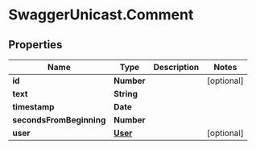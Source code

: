 # SwaggerUnicast.Comment

## Properties

Name | Type | Description | Notes
------------ | ------------- | ------------- | -------------
**id** | **Number** |  | [optional] 
**text** | **String** |  | 
**timestamp** | **Date** |  | 
**secondsFromBeginning** | **Number** |  | 
**user** | [**User**](User.md) |  | [optional] 


